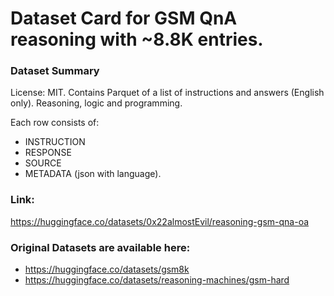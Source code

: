 # Dataset Card for GSM QnA reasoning with ~8.8K entries.

### Dataset Summary

License: MIT. Contains Parquet of a list of instructions and answers (English
only). Reasoning, logic and programming.

Each row consists of:

- INSTRUCTION
- RESPONSE
- SOURCE
- METADATA (json with language).

### Link:

https://huggingface.co/datasets/0x22almostEvil/reasoning-gsm-qna-oa

### Original Datasets are available here:

- https://huggingface.co/datasets/gsm8k
- https://huggingface.co/datasets/reasoning-machines/gsm-hard
